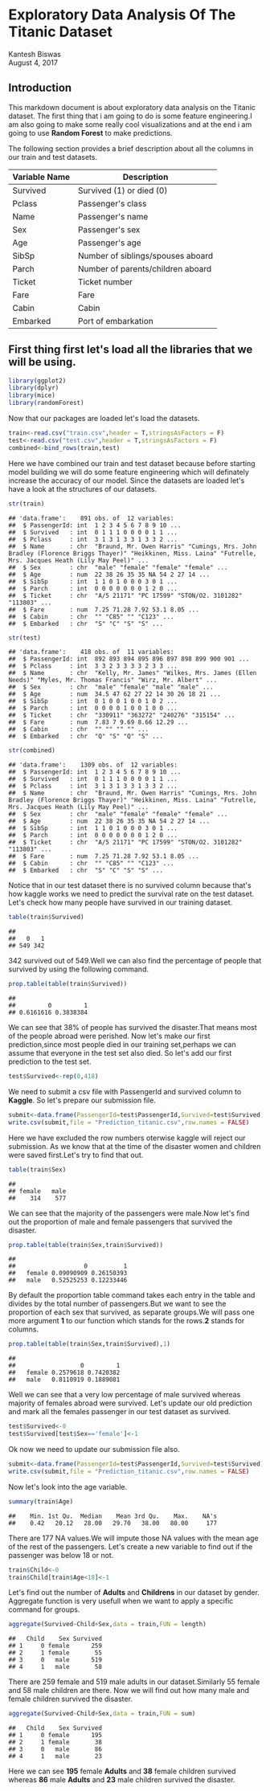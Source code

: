 # Exploratory Data Analysis Of The Titanic Dataset
Kantesh Biswas  
August 4, 2017  



## Introduction
This markdown document is about exploratory data analysis on the Titanic dataset.
The first thing that i am going to do is some feature engineering.I am also going to make some really cool visualizations and at the end i am going to use **Random Forest** to make predictions.

The following section provides a brief description about all the columns in our train and test datasets.

Variable Name | Description
--------------|-------------
Survived      | Survived (1) or died (0)
Pclass        | Passenger's class
Name          | Passenger's name
Sex           | Passenger's sex
Age           | Passenger's age
SibSp         | Number of siblings/spouses aboard
Parch         | Number of parents/children aboard
Ticket        | Ticket number
Fare          | Fare
Cabin         | Cabin
Embarked      | Port of embarkation

## First thing first let's load all the libraries that we will be using.


```r
library(ggplot2)
library(dplyr)
library(mice)
library(randomForest)
```

Now that our packages are loaded let's load the datasets.


```r
train<-read.csv("train.csv",header = T,stringsAsFactors = F)
test<-read.csv("test.csv",header = T,stringsAsFactors = F)
combined<-bind_rows(train,test)
```
Here we have combined our train and test dataset because before starting model building we will do some feature engineering which will definately increase the accuracy of our model.
Since the datasets are loaded let's have a look at the structures of our datasets.


```r
str(train)
```

```
## 'data.frame':	891 obs. of  12 variables:
##  $ PassengerId: int  1 2 3 4 5 6 7 8 9 10 ...
##  $ Survived   : int  0 1 1 1 0 0 0 0 1 1 ...
##  $ Pclass     : int  3 1 3 1 3 3 1 3 3 2 ...
##  $ Name       : chr  "Braund, Mr. Owen Harris" "Cumings, Mrs. John Bradley (Florence Briggs Thayer)" "Heikkinen, Miss. Laina" "Futrelle, Mrs. Jacques Heath (Lily May Peel)" ...
##  $ Sex        : chr  "male" "female" "female" "female" ...
##  $ Age        : num  22 38 26 35 35 NA 54 2 27 14 ...
##  $ SibSp      : int  1 1 0 1 0 0 0 3 0 1 ...
##  $ Parch      : int  0 0 0 0 0 0 0 1 2 0 ...
##  $ Ticket     : chr  "A/5 21171" "PC 17599" "STON/O2. 3101282" "113803" ...
##  $ Fare       : num  7.25 71.28 7.92 53.1 8.05 ...
##  $ Cabin      : chr  "" "C85" "" "C123" ...
##  $ Embarked   : chr  "S" "C" "S" "S" ...
```

```r
str(test)
```

```
## 'data.frame':	418 obs. of  11 variables:
##  $ PassengerId: int  892 893 894 895 896 897 898 899 900 901 ...
##  $ Pclass     : int  3 3 2 3 3 3 3 2 3 3 ...
##  $ Name       : chr  "Kelly, Mr. James" "Wilkes, Mrs. James (Ellen Needs)" "Myles, Mr. Thomas Francis" "Wirz, Mr. Albert" ...
##  $ Sex        : chr  "male" "female" "male" "male" ...
##  $ Age        : num  34.5 47 62 27 22 14 30 26 18 21 ...
##  $ SibSp      : int  0 1 0 0 1 0 0 1 0 2 ...
##  $ Parch      : int  0 0 0 0 1 0 0 1 0 0 ...
##  $ Ticket     : chr  "330911" "363272" "240276" "315154" ...
##  $ Fare       : num  7.83 7 9.69 8.66 12.29 ...
##  $ Cabin      : chr  "" "" "" "" ...
##  $ Embarked   : chr  "Q" "S" "Q" "S" ...
```

```r
str(combined)
```

```
## 'data.frame':	1309 obs. of  12 variables:
##  $ PassengerId: int  1 2 3 4 5 6 7 8 9 10 ...
##  $ Survived   : int  0 1 1 1 0 0 0 0 1 1 ...
##  $ Pclass     : int  3 1 3 1 3 3 1 3 3 2 ...
##  $ Name       : chr  "Braund, Mr. Owen Harris" "Cumings, Mrs. John Bradley (Florence Briggs Thayer)" "Heikkinen, Miss. Laina" "Futrelle, Mrs. Jacques Heath (Lily May Peel)" ...
##  $ Sex        : chr  "male" "female" "female" "female" ...
##  $ Age        : num  22 38 26 35 35 NA 54 2 27 14 ...
##  $ SibSp      : int  1 1 0 1 0 0 0 3 0 1 ...
##  $ Parch      : int  0 0 0 0 0 0 0 1 2 0 ...
##  $ Ticket     : chr  "A/5 21171" "PC 17599" "STON/O2. 3101282" "113803" ...
##  $ Fare       : num  7.25 71.28 7.92 53.1 8.05 ...
##  $ Cabin      : chr  "" "C85" "" "C123" ...
##  $ Embarked   : chr  "S" "C" "S" "S" ...
```
Notice that in our test dataset there is no survived column because that's how kaggle works we need to predict the survival rate on the test dataset.
Let's check how many people have survived in our training dataset.

```r
table(train$Survived)
```

```
## 
##   0   1 
## 549 342
```
342 survived out of 549.Well we can also find the percentage of people that survived by using the following command.

```r
prop.table(table(train$Survived))
```

```
## 
##         0         1 
## 0.6161616 0.3838384
```
We can see that 38% of people has survived the disaster.That means most of the people abroad were perished.
Now let's make our first prediction,since most people died in our training set,perhaps we can assume that everyone in the test set also died.
So let's add our first prediction to the test set.

```r
test$Survived<-rep(0,418)
```
We need to submit a csv file with PassengerId and survived column to **Kaggle**.
So let's prepare our submission file.

```r
submit<-data.frame(PassengerId=test$PassengerId,Survived=test$Survived)
write.csv(submit,file = "Prediction_titanic.csv",row.names = FALSE)
```
Here we have excluded the row numbers oterwise kaggle will reject our submission.
As we know that at the time of the disaster women and children were saved first.Let's try to find that out.

```r
table(train$Sex)
```

```
## 
## female   male 
##    314    577
```
We can see that the majority of the passengers were male.Now let's find out the proportion of male and female passengers that survived the disaster.

```r
prop.table(table(train$Sex,train$Survived))
```

```
##         
##                   0          1
##   female 0.09090909 0.26150393
##   male   0.52525253 0.12233446
```
By default the proportion table command takes each entry in the table and divides by the total number of passengers.But we want to see the proportion of each sex that survived, as separate groups.We will pass one more argument **1** to our function which stands for the rows.**2** stands for columns.

```r
prop.table(table(train$Sex,train$Survived),1)
```

```
##         
##                  0         1
##   female 0.2579618 0.7420382
##   male   0.8110919 0.1889081
```
Well we can see that a very low percentage of male survived whereas majority of females abroad were survived.
Let's update our old prediction and mark all the females passenger in our test dataset as survived.

```r
test$Survived<-0
test$Survived[test$Sex=='female']<-1
```
Ok now we need to update our submission file also.

```r
submit<-data.frame(PassengerId=test$PassengerId,Survived=test$Survived)
write.csv(submit,file = "Prediction_titanic.csv",row.names = FALSE)
```
Now let's look into the age variable.

```r
summary(train$Age)
```

```
##    Min. 1st Qu.  Median    Mean 3rd Qu.    Max.    NA's 
##    0.42   20.12   28.00   29.70   38.00   80.00     177
```
There are 177 NA values.We will impute those NA values with the mean age of the rest of the passengers.
Let's create a new variable to find out if the passenger was below 18 or not.

```r
train$Child<-0
train$Child[train$Age<18]<-1
```
Let's find out the number of **Adults** and **Childrens** in our dataset by gender.
Aggregate function is very usefull when we want to apply a specific command for groups.

```r
aggregate(Survived~Child+Sex,data = train,FUN = length)
```

```
##   Child    Sex Survived
## 1     0 female      259
## 2     1 female       55
## 3     0   male      519
## 4     1   male       58
```
There are 259 female and 519 male adults in our dataset.Similarly 55 female and 58 male children are there.
Now we will find out how many male and female children survived the disaster.

```r
aggregate(Survived~Child+Sex,data = train,FUN = sum)
```

```
##   Child    Sex Survived
## 1     0 female      195
## 2     1 female       38
## 3     0   male       86
## 4     1   male       23
```
Here we can see **195** female **Adults** and **38** female children survived whereas **86** male **Adults** and **23** male children survived the disaster.










